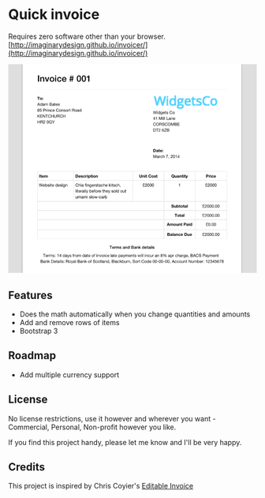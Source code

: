 # Quick invoice

Requires zero software other than your browser. [http://imaginarydesign.github.io/invoicer/](http://imaginarydesign.github.io/invoicer/)

![invoicer](https://github.com/Imaginarydesign/invoicer/raw/master/image.png)

## Features

- Does the math automatically when you change quantities and amounts
- Add and remove rows of items
- Bootstrap 3

## Roadmap

- Add multiple currency support

## License

No license restrictions, use it however and wherever you want - Commercial, Personal, Non-profit however you like. 

If you find this project handy, please let me know and I'll be very happy.

## Credits

This project is inspired by Chris Coyier's [Editable Invoice](https://css-tricks.com/editable-invoice-v2/)

